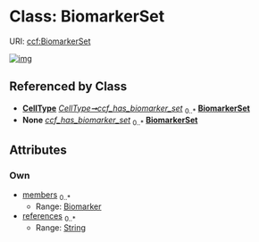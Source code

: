
# Class: BiomarkerSet




URI: [ccf:BiomarkerSet](http://purl.org/ccf/BiomarkerSet)


[![img](https://yuml.me/diagram/nofunky;dir:TB/class/[CellType],[Biomarker]<members%200..*-%20[BiomarkerSet&#124;references:string%20*],[CellType]++-%20ccf_has_biomarker_set%200..*>[BiomarkerSet],[CellType]++-%20ccf_has_biomarker_set(i)%200..*>[BiomarkerSet],[Biomarker])](https://yuml.me/diagram/nofunky;dir:TB/class/[CellType],[Biomarker]<members%200..*-%20[BiomarkerSet&#124;references:string%20*],[CellType]++-%20ccf_has_biomarker_set%200..*>[BiomarkerSet],[CellType]++-%20ccf_has_biomarker_set(i)%200..*>[BiomarkerSet],[Biomarker])

## Referenced by Class

 *  **[CellType](CellType.md)** *[CellType➞ccf_has_biomarker_set](CellType_ccf_has_biomarker_set.md)*  <sub>0..\*</sub>  **[BiomarkerSet](BiomarkerSet.md)**
 *  **None** *[ccf_has_biomarker_set](ccf_has_biomarker_set.md)*  <sub>0..\*</sub>  **[BiomarkerSet](BiomarkerSet.md)**

## Attributes


### Own

 * [members](members.md)  <sub>0..\*</sub>
     * Range: [Biomarker](Biomarker.md)
 * [references](references.md)  <sub>0..\*</sub>
     * Range: [String](types/String.md)
